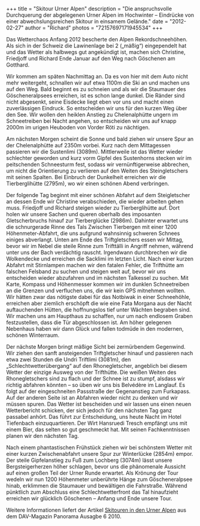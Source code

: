 +++
title = "Skitour Urner Alpen"
description = "Die anspruchsvolle Durchquerung der abgelegenen Urner Alpen im Hochwinter – Eindrücke von einer abwechslungsreichen Skitour in einsamem Gelände."
date = "2012-02-27"
author = "Richard"
photos = "72157697171945534"
+++

Das Wetterchaos Anfang 2012 bescherte den Alpen Rekordschneehöhen. Als sich in der Schweiz die Lawinenlage bei 2 („mäßig“) eingependelt hat und das Wetter als halbwegs gut angekündigt ist, machen sich Christine, Friedjoff und Richard Ende Januar auf den Weg nach Göschenen am Gotthard.

Wir kommen am späten Nachmittag an. Da es von hier mit dem Auto nicht mehr weitergeht, schnallen wir auf etwa 1100m die Ski an und machen uns auf den Weg. Bald beginnt es zu schneien und als wir die Staumauer des Göscheneralpsees erreichen, ist es schon lange dunkel. Die Ränder sind nicht abgesenkt, seine Eisdecke liegt eben vor uns und macht einen zuverlässigen Eindruck. So entscheiden wir uns für den kurzen Weg über den See. Wir wollen den heiklen Anstieg zu Chelenalphütte ungern im Schneetreiben bei Nacht angehen, so entscheiden wir uns auf knapp 2000m im urigen Heuboden von Vorder Röti zu nächtigen.

Am nächsten Morgen scheint die Sonne und bald ziehen wir unsere Spur an der Chelenalphütte auf 2350m vorbei. Kurz nach dem Mittagessen passieren wir die Sustenlimi (3089m). Mittlerweile ist das Wetter wieder schlechter geworden und kurz vorm Gipfel des Sustenhorns stecken wir im peitschenden Schneesturm fest, sodass wir vernünftigerweise abbrechen, um nicht die Orientierung zu verlieren auf den Weiten des Steingletschers mit seinen Spalten. Bei Einbruch der Dunkelheit erreichen wir die Tierberglihütte (2795m), wo wir einen schönen Abend verbringen.

Der folgende Tag beginnt mit einer schönen Abfahrt auf dem Steigletscher an dessen Ende wir Christine verabschieden, die wieder arbeiten gehen muss. Friedjoff und Richard steigen wieder zu Tierberglihütte auf. Dort holen wir unsere Sachen und queren oberhalb des imposanten Gletscherbruchs hinauf zur Tierberglücke (2986m). Dahinter erwartet uns die schnurgerade Rinne des Tals Zwischen Tierbergen mit einer 1200 Höhenmeter-Abfahrt, die uns aufgrund wahnsinnig schweren Schnees einiges abverlangt. Unten am Ende des Triftgletschers essen wir Mittag, bevor wir im Nebel die steile Rinne zum Trifttälli in Angriff nehmen, während unter uns der Bach verdächtig rauscht. Irgendwann durchbrechen wir die Wolkendecke und erreichen die Sacklimi im letzten Licht.
Nach einer kurzen Abfahrt mit Stirnlampen machen wir den fatalen Fehler, die Trifthütte am falschen Felsband zu suchen und steigen weit auf, bevor wir uns entscheiden wieder abzufahren und im nächsten Talkessel zu suchen. Mit Karte, Kompass und Höhenmesser kommen wir im dunklen Schneetreiben an die Grenzen und verfluchen uns, die wir kein GPS mitnehmen wollten. Wir hätten zwar das nötigste dabei für das Notbiwak in einer Schneehöhle, erreichen aber ziemlich erschöpft die wie eine Fata Morgana aus der Nacht auftauchenden Hütten, die hoffnungslos tief unter Wächten begraben sind. Wir machen uns am Haupthaus zu schaffen, nur um nach endlosem Graben festzustellen, dass die Tür abgeschlossen ist. Am höher gelegenen Nebenhaus haben wir dann Glück und fallen todmüde in den modernen, schönen Winterraum.

Der nächste Morgen bringt mäßige Sicht bei zermürbendem Gegenwind. Wir ziehen den sanft ansteigenden Triftgletscher hinauf und passieren nach etwa zwei Stunden die Undri Triftlimi (3081m), den „Schlechtwetterübergang“ auf den Rhonegletscher, angeblich bei diesem Wetter der einzige Ausweg von der Trifthütte. Die weißen Weiten des Rhonegletschers sind zu flach und der Schnee ist zu stumpf, alsdass wir richtig abfahren könnten – so üben wir uns bis Belvédère im Langlauf.
Es folgt auf der eingeschneiten Passstraße der Gegenanstieg zum Furkapass. Auf der anderen Seite ist an Abfahren wieder nicht zu denken und wir müssen spuren. Das Wetter ist bescheiden und wir lassen uns einen neuen Wetterbericht schicken, der sich jedoch für den nächsten Tag ganz passabel anhört. Das führt zur Entscheidung, uns heute Nacht im Hotel Tiefenbach einzuquartieren. Der Wirt Hansruedi Tresch empfängt uns mit einem Bier, das selten so gut geschmeckt hat. Mit seinen Fachkenntnissen planen wir den nächsten Tag.

Nach einem phantastischen Frühstück ziehen wir bei schönstem Wetter mit einer kurzen Zwischenabfahrt unsere Spur zur Winterlücke (2854m) empor. Der steile Gipfelanstieg zu Fuß zum Lochberg (3074m) lässt unsere Bergsteigerherzen höher schlagen, bevor uns die phänomenale Aussicht auf einen großen Teil der Urner Runde erwartet.
Als Krönung der Tour wedeln wir nun 1200 Höhenmeter unberührte Hänge zum Göscheneralpsee hinab, erklimmen die Staumauer und bewältigen die Fahrstraße. Während pünktlich zum Abschluss eine Schlechtwetterfront das Tal hinaufzieht erreichen wir glücklich Göschenen – Anfang und Ende unsere Tour.

Weitere Informationen liefert der Artikel [Skitouren in den Urner Alpen](http://www.alpenverein.de/chameleon/outbox/public/10150/unt1_16970.pdf) aus dem DAV-Magazin Panorama Ausagbe 6 2010.
